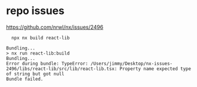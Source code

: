 # repo issues

https://github.com/nrwl/nx/issues/2496

```console
  npx nx build react-lib
```

```console
Bundling...
> nx run react-lib:build
Bundling...
Error during bundle: TypeError: /Users/jimmy/Desktop/nx-issues-2496/libs/react-lib/src/lib/react-lib.tsx: Property name expected type of string but got null
Bundle failed.
```
